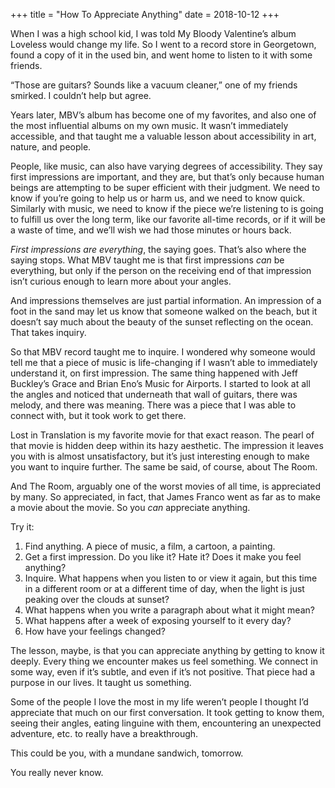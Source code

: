 +++
title = "How To Appreciate Anything"
date = 2018-10-12
+++

When I was a high school kid, I was told My Bloody Valentine’s album Loveless would change my life. So I went to a record store in Georgetown, found a copy of it in the used bin, and went home to listen to it with some friends.

“Those are guitars? Sounds like a vacuum cleaner,” one of my friends smirked. I couldn’t help but agree.

Years later, MBV’s album has become one of my favorites, and also one of the most influential albums on my own music. It wasn’t immediately accessible, and that taught me a valuable lesson about accessibility in art, nature, and people.

People, like music, can also have varying degrees of accessibility. They say first impressions are important, and they are, but that’s only because human beings are attempting to be super efficient with their judgment. We need to know if you’re going to help us or harm us, and we need to know quick. Similarly with music, we need to know if the piece we’re listening to is going to fulfill us over the long term, like our favorite all-time records, or if it will be a waste of time, and we’ll wish we had those minutes or hours back.

_First impressions are everything_, the saying goes. That’s also where the saying stops. What MBV taught me is that first impressions _can_ be everything, but only if the person on the receiving end of that impression isn’t curious enough to learn more about your angles.

And impressions themselves are just partial information. An impression of a foot in the sand may let us know that someone walked on the beach, but it doesn’t say much about the beauty of the sunset reflecting on the ocean. That takes inquiry.

So that MBV record taught me to inquire. I wondered why someone would tell me that a piece of music is life-changing if I wasn’t able to immediately understand it, on first impression. The same thing happened with Jeff Buckley’s Grace and Brian Eno’s Music for Airports. I started to look at all the angles and noticed that underneath that wall of guitars, there was melody, and there was meaning. There was a piece that I was able to connect with, but it took work to get there.

Lost in Translation is my favorite movie for that exact reason. The pearl of that movie is hidden deep within its hazy aesthetic. The impression it leaves you with is almost unsatisfactory, but it’s just interesting enough to make you want to inquire further. The same be said, of course, about The Room.

And The Room, arguably one of the worst movies of all time, is appreciated by many. So appreciated, in fact, that James Franco went as far as to make a movie about the movie. So you _can_ appreciate anything.

Try it:

  1. Find anything. A piece of music, a film, a cartoon, a painting. 
  2. Get a first impression. Do you like it? Hate it? Does it make you feel anything? 
  3. Inquire. What happens when you listen to or view it again, but this time in a different room or at a different time of day, when the light is just peaking over the clouds at sunset?
  4. What happens when you write a paragraph about what it might mean?
  5. What happens after a week of exposing yourself to it every day?
  6. How have your feelings changed?

The lesson, maybe, is that you can appreciate anything by getting to know it deeply. Every thing we encounter makes us feel something. We connect in some way, even if it’s subtle, and even if it’s not positive. That piece had a purpose in our lives. It taught us something.

Some of the people I love the most in my life weren’t people I thought I’d appreciate that much on our first conversation. It took getting to know them, seeing their angles, eating linguine with them, encountering an unexpected adventure, etc. to really have a breakthrough.

This could be you, with a mundane sandwich, tomorrow.

You really never know.